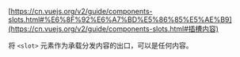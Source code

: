 [https://cn.vuejs.org/v2/guide/components-slots.html#%E6%8F%92%E6%A7%BD%E5%86%85%E5%AE%B9](https://cn.vuejs.org/v2/guide/components-slots.html#插槽内容)





将 `<slot>` 元素作为承载分发内容的出口，可以是任何内容。

